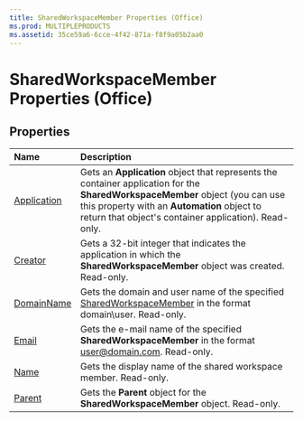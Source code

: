 ```yaml
---
title: SharedWorkspaceMember Properties (Office)
ms.prod: MULTIPLEPRODUCTS
ms.assetid: 35ce59a6-6cce-4f42-871a-f8f9a05b2aa0
---
```



# SharedWorkspaceMember Properties (Office)

## Properties



|**Name**|**Description**|
|:-----|:-----|
|[Application](sharedworkspacemember-application-property-office.md)|Gets an  **Application** object that represents the container application for the **SharedWorkspaceMember** object (you can use this property with an **Automation** object to return that object's container application). Read-only.|
|[Creator](sharedworkspacemember-creator-property-office.md)|Gets a 32-bit integer that indicates the application in which the  **SharedWorkspaceMember** object was created. Read-only.|
|[DomainName](sharedworkspacemember-domainname-property-office.md)|Gets the domain and user name of the specified [SharedWorkspaceMember](sharedworkspacemember-object-office.md) in the format domain\user. Read-only.|
|[Email](sharedworkspacemember-email-property-office.md)|Gets the e-mail name of the specified  **SharedWorkspaceMember** in the format user@domain.com. Read-only.|
|[Name](sharedworkspacemember-name-property-office.md)|Gets the display name of the shared workspace member. Read-only.|
|[Parent](sharedworkspacemember-parent-property-office.md)|Gets the  **Parent** object for the **SharedWorkspaceMember** object. Read-only.|


